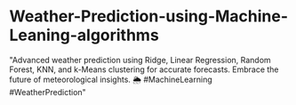 # Weather-Prediction-using-Machine-Leaning-algorithms
"Advanced weather prediction using Ridge, Linear Regression, Random Forest, KNN, and k-Means clustering for accurate forecasts. Embrace the future of meteorological insights. 🌦️ #MachineLearning #WeatherPrediction"
